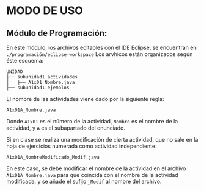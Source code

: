 # MODO DE USO
## Módulo de Programación:
En éste módulo, los archivos editables con el IDE Eclipse, se encuentran en `./programación/eclipse-workspace`
Los arvhicos están organizados según éste esquema:
```
UNIDAD
├── subunidad1.actividades
│   ├── A1x01_Nombre.java
├── subunidad1.ejemplos

```
El nombre de las actividades viene dado por la siguiente regla:

`A1x01A_Nombre.java`

Donde `A1x01` es el número de la actividad, `Nombre` es el nombre de la actividad, y `A` es el subapartado del enunciado.

Si en clase se realiza una modificación de cierta actividad, que no sale en la hoja de ejercicios numerada como actividad independiente:

`A1x01A_NombreModificado_Modif.java`

En este caso, se debe modificar el nombre de la actividad en el archivo `A1x01A_Nombre.java` para que coincida con el nombre de la actividad modificada. y se añade el sufijo `_Modif` al nombre del archivo.